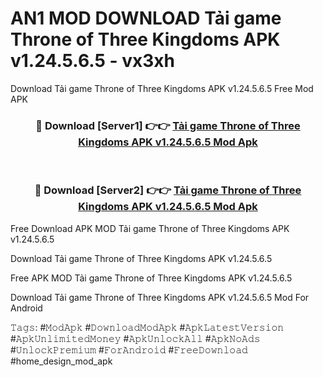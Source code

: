 # AN1 MOD DOWNLOAD Tải game Throne of Three Kingdoms APK v1.24.5.6.5 - vx3xh
Download Tải game Throne of Three Kingdoms APK v1.24.5.6.5 Free Mod APK

<div align="center">
<h3>🔴 Download [Server1] 👉👉 <a href="https://apk-comot.site?title=Tải_game_Throne_of_Three_Kingdoms_APK_v1.24.5.6.5">Tải game Throne of Three Kingdoms APK v1.24.5.6.5 Mod Apk</a></h3><br>

<h3>🔴 Download [Server2] 👉👉 <a href="https://apk-comot.site?title=Tải_game_Throne_of_Three_Kingdoms_APK_v1.24.5.6.5">Tải game Throne of Three Kingdoms APK v1.24.5.6.5 Mod Apk</a></h3>
</div>


Free Download APK MOD Tải game Throne of Three Kingdoms APK v1.24.5.6.5

Download Tải game Throne of Three Kingdoms APK v1.24.5.6.5 

Free APK MOD Tải game Throne of Three Kingdoms APK v1.24.5.6.5 

Download Tải game Throne of Three Kingdoms APK v1.24.5.6.5 Mod For Android

𝚃𝚊𝚐𝚜: #𝙼𝚘𝚍𝙰𝚙𝚔 #𝙳𝚘𝚠𝚗𝚕𝚘𝚊𝚍𝙼𝚘𝚍𝙰𝚙𝚔 #𝙰𝚙𝚔𝙻𝚊𝚝𝚎𝚜𝚝𝚅𝚎𝚛𝚜𝚒𝚘𝚗 #𝙰𝚙𝚔𝚄𝚗𝚕𝚒𝚖𝚒𝚝𝚎𝚍𝙼𝚘𝚗𝚎𝚢 #𝙰𝚙𝚔𝚄𝚗𝚕𝚘𝚌𝚔𝙰𝚕𝚕 #𝙰𝚙𝚔𝙽𝚘𝙰𝚍𝚜 #𝚄𝚗𝚕𝚘𝚌𝚔𝙿𝚛𝚎𝚖𝚒𝚞𝚖 #𝙵𝚘𝚛𝙰𝚗𝚍𝚛𝚘𝚒𝚍 #𝙵𝚛𝚎𝚎𝙳𝚘𝚠𝚗𝚕𝚘𝚊𝚍 #home_design_mod_apk